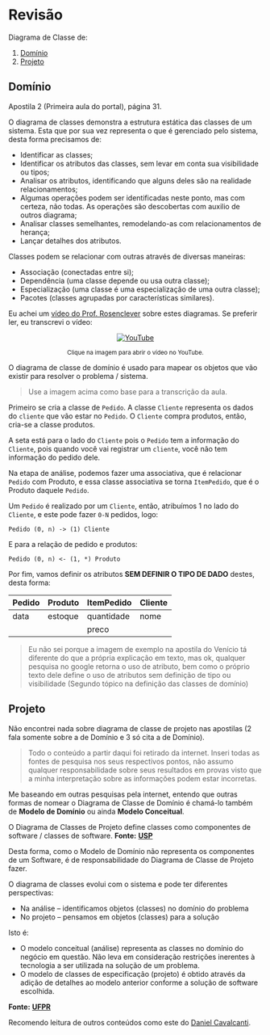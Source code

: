 # Revisão

Diagrama de Classe de:
1. [Domínio](#Domínio)
2. [Projeto](#Projeto)

## Domínio

Apostila 2 (Primeira aula do portal), página 31.

O diagrama de classes demonstra a estrutura estática das classes de um sistema. Esta que por sua vez representa o que é gerenciado pelo sistema, desta forma precisamos de:

- Identificar as classes;
- Identificar os atributos das classes, sem levar em conta sua visibilidade ou tipos;
- Analisar os atributos, identificando que alguns deles são na realidade relacionamentos;
- Algumas operações podem ser identificadas neste ponto, mas com certeza, não todas. As operações são descobertas com auxilio de outros diagrama;
- Analisar classes semelhantes, remodelando-as com relacionamentos de herança;
- Lançar detalhes dos atributos.

Classes podem se relacionar com outras através de diversas maneiras:

- Associação (conectadas entre si);
- Dependência (uma classe depende ou usa outra classe);
- Especialização (uma classe é uma especialização de uma outra classe);
- Pacotes (classes agrupadas por características similares).

Eu achei um [vídeo do Prof. Rosenclever](https://www.youtube.com/watch?v=eiMS2xGno88) sobre estes diagramas. Se preferir ler, eu transcrevi o vídeo:

<center>

[![YouTube](https://img.youtube.com/vi/eiMS2xGno88/0.jpg)](https://www.youtube.com/watch?v=eiMS2xGno88)

<small>Clique na imagem para abrir o vídeo no YouTube.</small>
</center>

O diagrama de classe de domínio é usado para mapear os objetos que vão existir para resolver o problema / sistema.

> Use a imagem acima como base para a transcrição da aula.

Primeiro se cria a classe de `Pedido`.
A classe `Cliente` representa os dados do `cliente` que vão estar no `Pedido`.
O `Cliente` compra produtos, então, cria-se a classe produtos.

A seta está para o lado do `Cliente` pois o `Pedido` tem a informação do `Cliente`, pois quando você vai registrar um `cliente`, você não tem informação do pedido dele.

Na etapa de análise, podemos fazer uma associativa, que é relacionar `Pedido` com Produto, e essa classe associativa se torna `ItemPedido`, que é o 
Produto daquele `Pedido`.

Um `Pedido` é realizado por um `Cliente`, então, atribuímos 1 no lado do `Cliente`, e este pode fazer `0-N` pedidos, logo:

    Pedido (0, n) -> (1) Cliente

E para a relação de pedido e produtos:

    Pedido (0, n) <- (1, *) Produto

Por fim, vamos definir os atributos **SEM DEFINIR O TIPO DE DADO** destes, desta forma:

| Pedido | Produto | ItemPedido | Cliente |
| - | - | - | - |
| data | estoque | quantidade | nome |
|  |  | preco |  |

> Eu não sei porque a imagem de exemplo na apostila do Venício tá diferente do que a própria explicação em texto, mas ok, qualquer pesquisa no google retorna o uso de atributo, bem como o próprio texto dele define o uso de atributos sem definição de tipo ou visibilidade (Segundo tópico na definição das classes de domínio) 

## Projeto

Não encontrei nada sobre diagrama de classe de projeto nas apostilas (2 fala somente sobre a de Domínio e 3 só cita a de Domínio).

> Todo o conteúdo a partir daqui foi retirado da internet. Inseri todas as fontes de pesquisa nos seus respectivos pontos, não assumo qualquer responsabilidade sobre seus resultados em provas visto que a minha interpretação sobre as informações podem estar incorretas.

Me baseando em outras pesquisas pela internet, entendo que outras formas de nomear o Diagrama de Classe de Domínio é chamá-lo também de **Modelo de Domínio** ou ainda **Modelo Conceitual**.

O Diagrama de Classes de Projeto define classes como componentes de software / classes de software. **Fonte:** [**USP**](https://edisciplinas.usp.br/pluginfile.php/383727/mod_resource/content/2/Aula07_DiagramaDeClasse.pdf)

Desta forma, como o Modelo de Domínio não representa os componentes de um Software, é de responsabilidade do Diagrama de Classe de Projeto fazer.

O diagrama de classes evolui com o sistema
e pode ter diferentes perspectivas:

- Na análise – identificamos objetos (classes)
no domínio do problema
- No projeto – pensamos em objetos (classes)
para a solução

Isto é:

- O modelo conceitual (análise) representa as
classes no domínio do negócio em questão. Não
leva em consideração restrições inerentes à
tecnologia a ser utilizada na solução de um
problema.
- O modelo de classes de especificação (projeto) é
obtido através da adição de detalhes ao modelo
anterior conforme a solução de software escolhida.

**Fonte:** [**UFPR**](http://www.inf.ufpr.br/silvia/ES/projeto/aulas/aula5.pdf)

Recomendo leitura de outros conteúdos como este do [Daniel Cavalcanti](https://danielcavalcanti.com.br/home/diagrama-de-classes/).